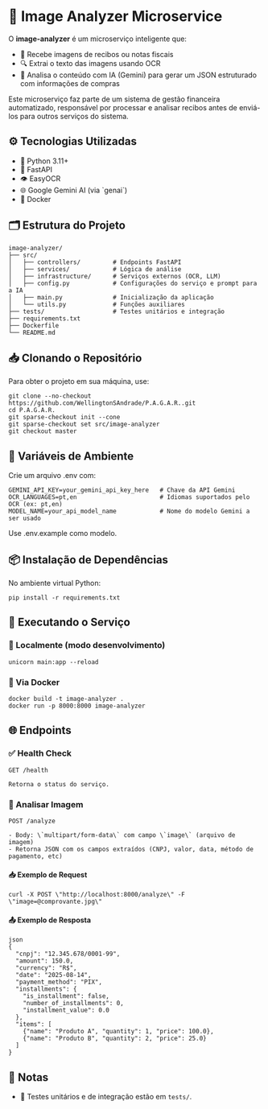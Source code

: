 # 🧠 Image Analyzer Microservice

O **image-analyzer** é um microserviço inteligente que:

- 📸 Recebe imagens de recibos ou notas fiscais  
- 🔍 Extrai o texto das imagens usando OCR  
- 🤖 Analisa o conteúdo com IA (Gemini) para gerar um JSON estruturado com informações de compras

Este microserviço faz parte de um sistema de gestão financeira automatizado, responsável por processar e analisar recibos antes de enviá-los para outros serviços do sistema.

## ⚙️ Tecnologias Utilizadas

- 🐍 Python 3.11+  
- 🚀 FastAPI  
- 👁️ EasyOCR  
- 🌐 Google Gemini AI (via \`genai\`)
- 🐳 Docker   

## 🗂️ Estrutura do Projeto

```
image-analyzer/
├── src/
│   ├── controllers/         # Endpoints FastAPI
│   ├── services/            # Lógica de análise
│   ├── infrastructure/      # Serviços externos (OCR, LLM)
│   ├── config.py            # Configurações do serviço e prompt para a IA
│   ├── main.py              # Inicialização da aplicação
│   └── utils.py             # Funções auxiliares
├── tests/                   # Testes unitários e integração
├── requirements.txt
├── Dockerfile
└── README.md
```

## 📥 Clonando o Repositório

Para obter o projeto em sua máquina, use:

```
git clone --no-checkout https://github.com/WellingtonSAndrade/P.A.G.A.R..git
cd P.A.G.A.R.
git sparse-checkout init --cone
git sparse-checkout set src/image-analyzer
git checkout master
```

## 🔐 Variáveis de Ambiente

Crie um arquivo .env com:
```
GEMINI_API_KEY=your_gemini_api_key_here   # Chave da API Gemini
OCR_LANGUAGES=pt,en                       # Idiomas suportados pelo OCR (ex: pt,en)
MODEL_NAME=your_api_model_name            # Nome do modelo Gemini a ser usado
```
Use .env.example como modelo.

## 📦 Instalação de Dependências

No ambiente virtual Python:

```
pip install -r requirements.txt
```

## 🚀 Executando o Serviço

### 🔧 Localmente (modo desenvolvimento)

```
unicorn main:app --reload
```

### 🐳 Via Docker

```
docker build -t image-analyzer .
docker run -p 8000:8000 image-analyzer
```

## 🌐 Endpoints

### ✅ Health Check

```
GET /health

Retorna o status do serviço.
```

### 🧾 Analisar Imagem

```
POST /analyze

- Body: \`multipart/form-data\` com campo \`image\` (arquivo de imagem)  
- Retorna JSON com os campos extraídos (CNPJ, valor, data, método de pagamento, etc)
```

#### 📥 Exemplo de Request

```
curl -X POST \"http://localhost:8000/analyze\" -F \"image=@comprovante.jpg\"
```

#### 📤 Exemplo de Resposta

```
json
{
  "cnpj": "12.345.678/0001-99",
  "amount": 150.0,
  "currency": "R$",
  "date": "2025-08-14",
  "payment_method": "PIX",
  "installments": {
    "is_installment": false,
    "number_of_installments": 0,
    "installment_value": 0.0
  },
  "items": [
    {"name": "Produto A", "quantity": 1, "price": 100.0},
    {"name": "Produto B", "quantity": 2, "price": 25.0}
  ]
}
```

## 📝 Notas
  
- 🧪 Testes unitários e de integração estão em `tests/`.
